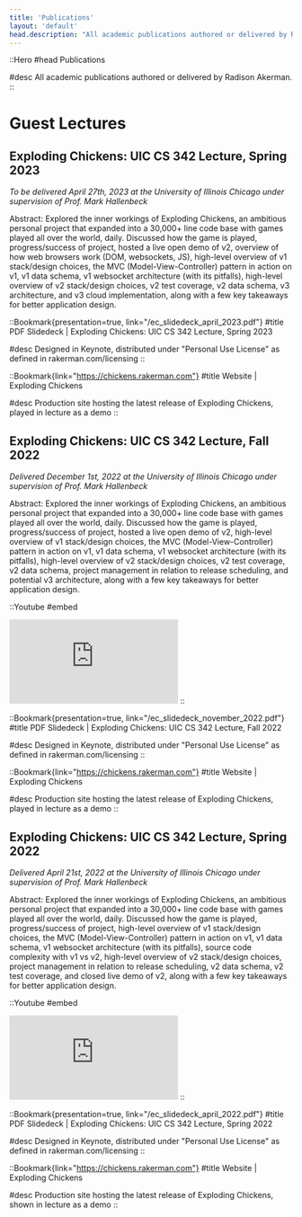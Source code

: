 ```yaml
---
title: 'Publications'
layout: 'default'
head.description: "All academic publications authored or delivered by Radison Akerman."
---
```


::Hero
#head
Publications

#desc
All academic publications authored or delivered by Radison Akerman.
::

# Guest Lectures

##
## Exploding Chickens: UIC CS 342 Lecture, Spring 2023

_To be delivered April 27th, 2023 at the University of Illinois Chicago under supervision of Prof. Mark Hallenbeck_

Abstract: Explored the inner workings of Exploding Chickens, an ambitious personal project that expanded into a 30,000+ line code base with games played all over the world, daily.
Discussed how the game is played, progress/success of project, hosted a live open demo of v2, overview of how web browsers work (DOM, websockets, JS), high-level overview of v1 stack/design choices, the MVC (Model-View-Controller) pattern in action on v1, v1 data schema, v1 websocket architecture (with its pitfalls), high-level overview of v2 stack/design choices, v2 test coverage, v2 data schema, v3 architecture, and v3 cloud implementation, along with a few key takeaways for better application design.

::Bookmark{presentation=true, link="/ec_slidedeck_april_2023.pdf"}
#title
PDF Slidedeck | Exploding Chickens: UIC CS 342 Lecture, Spring 2023

#desc
Designed in Keynote, distributed under "Personal Use License" as defined in rakerman.com/licensing
::

::Bookmark{link="https://chickens.rakerman.com"}
#title
Website | Exploding Chickens

#desc
Production site hosting the latest release of Exploding Chickens, played in lecture as a demo
::

##
## Exploding Chickens: UIC CS 342 Lecture, Fall 2022

_Delivered December 1st, 2022 at the University of Illinois Chicago under supervision of Prof. Mark Hallenbeck_

Abstract: Explored the inner workings of Exploding Chickens, an ambitious personal project that expanded into a 30,000+ line code base with games played all over the world, daily.
Discussed how the game is played, progress/success of project, hosted a live open demo of v2, high-level overview of v1 stack/design choices, the MVC (Model-View-Controller) pattern in action on v1, v1 data schema, v1 websocket architecture (with its pitfalls), high-level overview of v2 stack/design choices, v2 test coverage, v2 data schema, project management in relation to release scheduling, and potential v3 architecture, along with a few key takeaways for better application design. 

::Youtube
#embed
<iframe src="https://www.youtube.com/embed/3KE848Yj0g4" title="YouTube video player" frameborder="0" allow="accelerometer; autoplay; clipboard-write; encrypted-media; gyroscope; picture-in-picture; web-share" allowfullscreen></iframe>
::

::Bookmark{presentation=true, link="/ec_slidedeck_november_2022.pdf"}
#title
PDF Slidedeck | Exploding Chickens: UIC CS 342 Lecture, Fall 2022

#desc
Designed in Keynote, distributed under "Personal Use License" as defined in rakerman.com/licensing
::

::Bookmark{link="https://chickens.rakerman.com"}
#title
Website | Exploding Chickens

#desc
Production site hosting the latest release of Exploding Chickens, played in lecture as a demo
::

##
## Exploding Chickens: UIC CS 342 Lecture, Spring 2022

_Delivered April 21st, 2022 at the University of Illinois Chicago under supervision of Prof. Mark Hallenbeck_

Abstract: Explored the inner workings of Exploding Chickens, an ambitious personal project that expanded into a 30,000+ line code base with games played all over the world, daily.
Discussed how the game is played, progress/success of project, high-level overview of v1 stack/design choices, the MVC (Model-View-Controller) pattern in action on v1, v1 data schema, v1 websocket architecture (with its pitfalls), source code complexity with v1 vs v2, high-level overview of v2 stack/design choices, project management in relation to release scheduling, v2 data schema, v2 test coverage, and closed live demo of v2, along with a few key takeaways for better application design.

::Youtube
#embed
<iframe src="https://www.youtube.com/embed/cD53M7NHQoM" title="YouTube video player" frameborder="0" allow="accelerometer; autoplay; clipboard-write; encrypted-media; gyroscope; picture-in-picture; web-share" allowfullscreen></iframe>
::

::Bookmark{presentation=true, link="/ec_slidedeck_april_2022.pdf"}
#title
PDF Slidedeck | Exploding Chickens: UIC CS 342 Lecture, Spring 2022

#desc
Designed in Keynote, distributed under "Personal Use License" as defined in rakerman.com/licensing
::

::Bookmark{link="https://chickens.rakerman.com"}
#title
Website | Exploding Chickens

#desc
Production site hosting the latest release of Exploding Chickens, shown in lecture as a demo
::